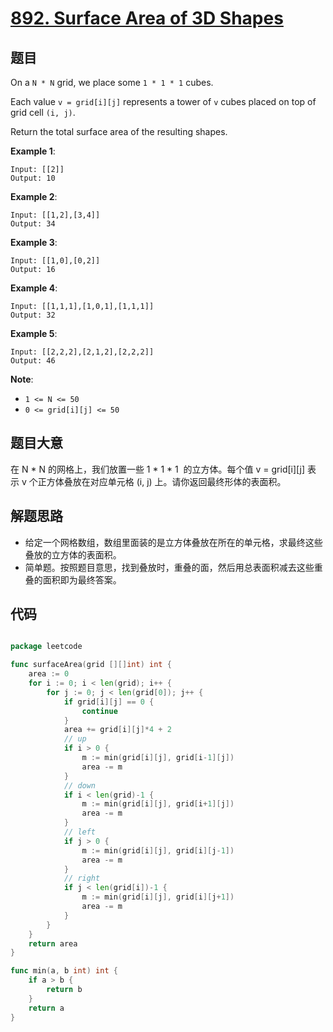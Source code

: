 # [892. Surface Area of 3D Shapes](https://leetcode.com/problems/surface-area-of-3d-shapes/)


## 题目

On a `N * N` grid, we place some `1 * 1 * 1` cubes.

Each value `v = grid[i][j]` represents a tower of `v` cubes placed on top of grid cell `(i, j)`.

Return the total surface area of the resulting shapes.

**Example 1**:

```
Input: [[2]]
Output: 10
```

**Example 2**:

```
Input: [[1,2],[3,4]]
Output: 34
```

**Example 3**:

```
Input: [[1,0],[0,2]]
Output: 16
```

**Example 4**:

```
Input: [[1,1,1],[1,0,1],[1,1,1]]
Output: 32
```

**Example 5**:

```
Input: [[2,2,2],[2,1,2],[2,2,2]]
Output: 46
```

**Note**:

- `1 <= N <= 50`
- `0 <= grid[i][j] <= 50`

## 题目大意

在 N * N 的网格上，我们放置一些 1 * 1 * 1  的立方体。每个值 v = grid[i][j] 表示 v 个正方体叠放在对应单元格 (i, j) 上。请你返回最终形体的表面积。


## 解题思路

- 给定一个网格数组，数组里面装的是立方体叠放在所在的单元格，求最终这些叠放的立方体的表面积。
- 简单题。按照题目意思，找到叠放时，重叠的面，然后用总表面积减去这些重叠的面积即为最终答案。

## 代码

```go

package leetcode

func surfaceArea(grid [][]int) int {
    area := 0
    for i := 0; i < len(grid); i++ {
        for j := 0; j < len(grid[0]); j++ {
            if grid[i][j] == 0 {
                continue
            }
            area += grid[i][j]*4 + 2
            // up
            if i > 0 {
                m := min(grid[i][j], grid[i-1][j])
                area -= m
            }
            // down
            if i < len(grid)-1 {
                m := min(grid[i][j], grid[i+1][j])
                area -= m
            }
            // left
            if j > 0 {
                m := min(grid[i][j], grid[i][j-1])
                area -= m
            }
            // right
            if j < len(grid[i])-1 {
                m := min(grid[i][j], grid[i][j+1])
                area -= m
            }
        }
    }
    return area
}

func min(a, b int) int {
    if a > b {
        return b
    }
    return a
}

```